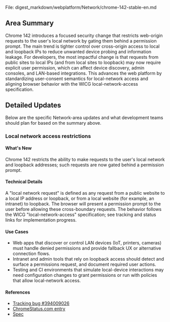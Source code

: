 File: digest_markdown/webplatform/Network/chrome-142-stable-en.md

## Area Summary

Chrome 142 introduces a focused security change that restricts web-origin requests to the user's local network by gating them behind a permission prompt. The main trend is tighter control over cross-origin access to local and loopback IPs to reduce unwanted device probing and information leakage. For developers, the most impactful change is that requests from public sites to local IPs (and from local sites to loopback) may now require explicit user permission, which can affect device discovery, admin consoles, and LAN-based integrations. This advances the web platform by standardizing user-consent semantics for local-network access and aligning browser behavior with the WICG local-network-access specification.

## Detailed Updates

Below are the specific Network-area updates and what development teams should plan for based on the summary above.

### Local network access restrictions

#### What's New
Chrome 142 restricts the ability to make requests to the user's local network and loopback addresses; such requests are now gated behind a permission prompt.

#### Technical Details
A "local network request" is defined as any request from a public website to a local IP address or loopback, or from a local website (for example, an intranet) to loopback. The browser will present a permission prompt to the user before allowing these cross-boundary requests. The behavior follows the WICG "local-network-access" specification; see tracking and status links for implementation progress.

#### Use Cases
- Web apps that discover or control LAN devices (IoT, printers, cameras) must handle denied permissions and provide fallback UX or alternative connection flows.
- Intranet and admin tools that rely on loopback access should detect and surface a permissions request, and document required user actions.
- Testing and CI environments that simulate local-device interactions may need configuration changes to grant permissions or run with policies that allow local-network access.

#### References
- [Tracking bug #394009026](https://issues.chromium.org/issues/394009026)  
- [ChromeStatus.com entry](https://chromestatus.com/feature/5152728072060928)  
- [Spec](https://wicg.github.io/local-network-access)